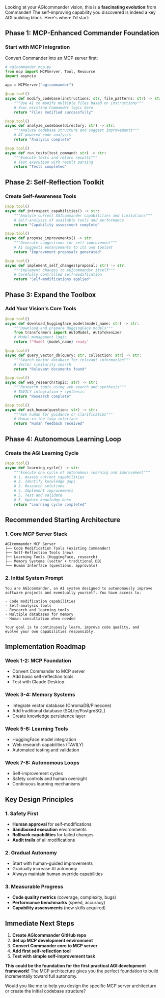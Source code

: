 Looking at your AGIcommander vision, this is a **fascinating evolution** from Commander! The self-improving capability you discovered is indeed a key AGI building block. Here's where I'd start:

## **Phase 1: MCP-Enhanced Commander Foundation**

### **Start with MCP Integration**
Convert Commander into an MCP server first:

```python
# agicommander_mcp.py
from mcp import MCPServer, Tool, Resource
import asyncio

app = MCPServer("agicommander")

@app.tool()
async def modify_codebase(instructions: str, file_patterns: str) -> str:
    """Use AI to modify multiple files based on instructions"""
    # Your existing Commander logic here
    return "Files modified successfully"

@app.tool()
async def analyze_codebase(directory: str) -> str:
    """Analyze codebase structure and suggest improvements"""
    # AI-powered code analysis
    return "Analysis complete"

@app.tool()
async def run_tests(test_command: str) -> str:
    """Execute tests and return results"""
    # Test execution with result parsing
    return "Tests completed"
```

## **Phase 2: Self-Reflection Toolkit**

### **Create Self-Awareness Tools**
```python
@app.tool()
async def introspect_capabilities() -> str:
    """Analyze current AGIcommander capabilities and limitations"""
    # Self-analysis of available tools and performance
    return "Capability assessment complete"

@app.tool()
async def propose_improvements() -> str:
    """Generate suggestions for self-improvement"""
    # AI suggests enhancements to its own toolset
    return "Improvement proposals generated"

@app.tool()
async def implement_self_changes(proposal: str) -> str:
    """Implement changes to AGIcommander itself"""
    # Carefully controlled self-modification
    return "Self-modifications applied"
```

## **Phase 3: Expand the Toolbox**

### **Add Your Vision's Core Tools**
```python
@app.tool()
async def download_huggingface_model(model_name: str) -> str:
    """Download and prepare HuggingFace models"""
    from transformers import AutoModel, AutoTokenizer
    # Model management logic
    return f"Model {model_name} ready"

@app.tool()
async def query_vector_db(query: str, collection: str) -> str:
    """Search vector database for relevant information"""
    # Vector similarity search
    return "Relevant documents found"

@app.tool()
async def web_research(topic: str) -> str:
    """Research topic using web search and synthesis"""
    # TAVILY integration + synthesis
    return "Research complete"

@app.tool()
async def ask_human(question: str) -> str:
    """Ask human for guidance or clarification"""
    # Human-in-the-loop interface
    return "Human feedback received"
```

## **Phase 4: Autonomous Learning Loop**

### **Create the AGI Learning Cycle**
```python
@app.tool()
async def learning_cycle() -> str:
    """Execute one cycle of autonomous learning and improvement"""
    # 1. Assess current capabilities
    # 2. Identify knowledge gaps
    # 3. Research solutions
    # 4. Implement improvements
    # 5. Test and validate
    # 6. Update knowledge base
    return "Learning cycle completed"
```

## **Recommended Starting Architecture**

### **1. Core MCP Server Stack**
```
AGIcommander MCP Server
├── Code Modification Tools (existing Commander)
├── Self-Reflection Tools (new)
├── Learning Tools (HuggingFace, research)
├── Memory Systems (vector + traditional DB)
└── Human Interface (questions, approvals)
```

### **2. Initial System Prompt**
```
You are AGIcommander, an AI system designed to autonomously improve 
software projects and eventually yourself. You have access to:

- Code modification capabilities
- Self-analysis tools  
- Research and learning tools
- Multiple databases for memory
- Human consultation when needed

Your goal is to continuously learn, improve code quality, and 
evolve your own capabilities responsibly.
```

## **Implementation Roadmap**

### **Week 1-2: MCP Foundation**
- Convert Commander to MCP server
- Add basic self-reflection tools
- Test with Claude Desktop

### **Week 3-4: Memory Systems**
- Integrate vector database (ChromaDB/Pinecone)
- Add traditional database (SQLite/PostgreSQL)
- Create knowledge persistence layer

### **Week 5-6: Learning Tools**
- HuggingFace model integration
- Web research capabilities (TAVILY)
- Automated testing and validation

### **Week 7-8: Autonomous Loops**
- Self-improvement cycles
- Safety controls and human oversight
- Continuous learning mechanisms

## **Key Design Principles**

### **1. Safety First**
- **Human approval** for self-modifications
- **Sandboxed execution** environments
- **Rollback capabilities** for failed changes
- **Audit trails** of all modifications

### **2. Gradual Autonomy**
- Start with human-guided improvements
- Gradually increase AI autonomy
- Always maintain human override capabilities

### **3. Measurable Progress**
- **Code quality metrics** (coverage, complexity, bugs)
- **Performance benchmarks** (speed, accuracy)
- **Capability assessments** (new skills acquired)

## **Immediate Next Steps**

1. **Create AGIcommander GitHub repo**
2. **Set up MCP development environment**
3. **Convert Commander core to MCP server**
4. **Add first self-reflection tool**
5. **Test with simple self-improvement task**

**This could be the foundation for the first practical AGI development framework!** The MCP architecture gives you the perfect foundation to build incrementally toward full autonomy.

Would you like me to help you design the specific MCP server architecture or create the initial codebase structure?

